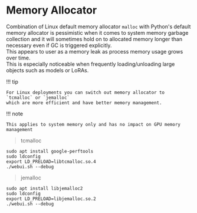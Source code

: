 # Memory Allocator

Combination of Linux default memory allocator `malloc` with Python's default memory allocator is pessimistic when it comes to system memory garbage collection and it will sometimes hold on to allocated memory longer than necessary even if GC is triggered explicitly.  
This appears to user as a memory leak as process memory usage grows over time.  
This is especially noticeable when frequently loading/unloading large objects such as models or LoRAs.  

!!! tip

    For Linux deployments you can switch out memory allocator to `tcmalloc` or `jemalloc`  
    which are more efficient and have better memory management.

!!! note

    This applies to system memory only and has no impact on GPU memory management

> tcmalloc

    sudo apt install google-perftools  
    sudo ldconfig  
    export LD_PRELOAD=libtcmalloc.so.4  
    ./webui.sh --debug  

> jemalloc

    sudo apt install libjemalloc2
    sudo ldconfig  
    export LD_PRELOAD=libjemalloc.so.2  
    ./webui.sh --debug

